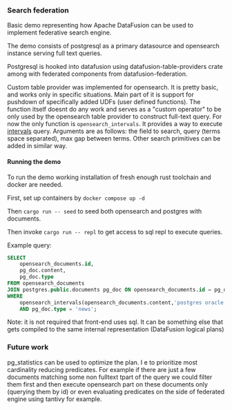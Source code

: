 ### Search federation

Basic demo representing how Apache DataFusion can be used to implement federative search engine.

The demo consists of postgresql as a primary datasource and opensearch instance serving full text queries.

Postgresql is hooked into datafusion using datafusion-table-providers crate among with federated components from datafusion-federation.

Custom table provider was implemented for opensearch. It is pretty basic, and works only in specific situations. Main part of it is support for pushdown of specifically added UDFs (user defined functions). The function itself doesnt do any work and serves as a "custom operator" to be only used by the opensearch table provider to construct full-text query. For now the only function is `opensearch_intervals`. It provides a way to execute [intervals](https://opensearch.org/docs/latest/query-dsl/full-text/intervals/) query. Arguments are as follows: the field to search, query (terms space separated), max gap between terms. Other search primitives can be added in similar way.

#### Running the demo

To run the demo working installation of fresh enough rust toolchain and docker are needed.

First, set up containers by `docker compose up -d`

Then `cargo run -- seed` to seed both opensearch and postgres with documents.

Then invoke `cargo run -- repl` to get access to sql repl to execute queries.

Example query:

```sql
SELECT 
    opensearch_documents.id,
    pg_doc.content,
    pg_doc.type
FROM opensearch_documents 
JOIN postgres.public.documents pg_doc ON opensearch_documents.id = pg_doc.id
WHERE 
    opensearch_intervals(opensearch_documents.content,'postgres oracle', 2)
    AND pg_doc.type = 'news';
```

Note: it is not required that front-end uses sql. It can be something else that gets compiled to the same internal representation (DataFusion logical plans)

### Future work

pg_statistics can be used to optimize the plan. I e to prioritize most cardinality reducing predicates. For example if there are just a few documents matching some non fulltext tpart of the query we could filter them first and then execute opensearch part on these documents only (querying them by id) or even evaluating predicates on the side of federated engine using tantivy for example. 

